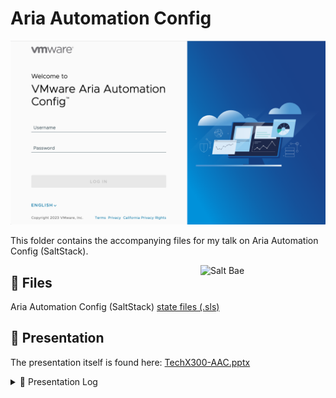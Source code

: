 # Aria Automation Config

![Aria Automation Config Login Screen](assets/aac.png)

This folder contains the accompanying files for my talk on Aria Automation Config (SaltStack).

<img align="right" src="assets/saltbae.gif" width="200" alt="Salt Bae" />

## 🎁 Files

Aria Automation Config (SaltStack) [state files (.sls)](sls/)

## 📜 Presentation

The presentation itself is found here: [TechX300-AAC.pptx](presentation/TechX300-AAC.pptx)
<details>
<summary>🧾 Presentation Log</summary><br/>

[![Presenting at TechX 300](assets/techx300-presentation.jpg)](https://twitter.com/microlytix/status/1704810813473595879?s=61&t=jHAWRvC81V24gXzRiWCqVQ)

7th September 2023: [VMUG Norway](https://vmug.no/)

20th September 2023: [Tech X 300 / VMUG Denmark](https://www.eventbrite.com/e/techx-300-2023-tickets-647990355597)

</details>
